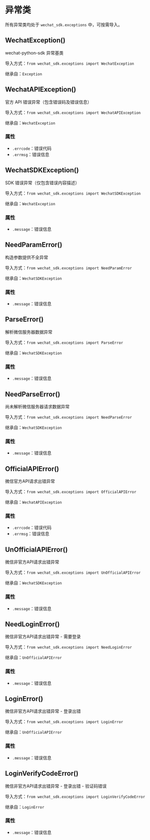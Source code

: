 # 异常类 

所有异常类均处于 `wechat_sdk.exceptions` 中，可按需导入。

## WechatException()

wechat-python-sdk 异常基类

导入方式：`from wechat_sdk.exceptions import WechatException`

继承自：`Exception`

## WechatAPIException()

官方 API 错误异常（包含错误码及错误信息）

导入方式：`from wechat_sdk.exceptions import WechatAPIException`

继承自：`WechatException`

### 属性

* `.errcode`：错误代码
* `.errmsg`：错误信息

## WechatSDKException()

SDK 错误异常（仅包含错误内容描述）

导入方式：`from wechat_sdk.exceptions import WechatSDKException`

继承自：`WechatException`

### 属性

* `.message`：错误信息

## NeedParamError()

构造参数提供不全异常

导入方式：`from wechat_sdk.exceptions import NeedParamError`

继承自：`WechatSDKException`

### 属性

* `.message`：错误信息

## ParseError()

解析微信服务器数据异常

导入方式：`from wechat_sdk.exceptions import ParseError`

继承自：`WechatSDKException`

### 属性

* `.message`：错误信息

## NeedParseError()

尚未解析微信服务器请求数据异常

导入方式：`from wechat_sdk.exceptions import NeedParseError`

继承自：`WechatSDKException`

### 属性

* `.message`：错误信息

## OfficialAPIError()

微信官方API请求出错异常

导入方式：`from wechat_sdk.exceptions import OfficialAPIError`

继承自：`WechatAPIException`

### 属性

* `.errcode`：错误代码
* `.errmsg`：错误信息

## UnOfficialAPIError()

微信非官方API请求出错异常

导入方式：`from wechat_sdk.exceptions import UnOfficialAPIError`

继承自：`WechatSDKException`

### 属性

* `.message`：错误信息

## NeedLoginError()

微信非官方API请求出错异常 - 需要登录

导入方式：`from wechat_sdk.exceptions import NeedLoginError`

继承自：`UnOfficialAPIError`

### 属性

* `.message`：错误信息

## LoginError()

微信非官方API请求出错异常 - 登录出错

导入方式：`from wechat_sdk.exceptions import LoginError`

继承自：`UnOfficialAPIError`

### 属性

* `.message`：错误信息

## LoginVerifyCodeError()

微信非官方API请求出错异常 - 登录出错 - 验证码错误

导入方式：`from wechat_sdk.exceptions import LoginVerifyCodeError`

继承自：`LoginError`

### 属性

* `.message`：错误信息



